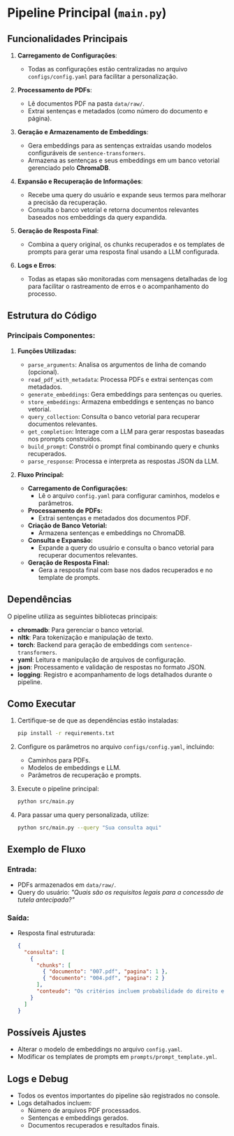 # Pipeline Principal (`main.py`)

## Funcionalidades Principais

1. **Carregamento de Configurações**:

   - Todas as configurações estão centralizadas no arquivo `configs/config.yaml` para facilitar a personalização.

2. **Processamento de PDFs**:

   - Lê documentos PDF na pasta `data/raw/`.
   - Extrai sentenças e metadados (como número do documento e página).

3. **Geração e Armazenamento de Embeddings**:

   - Gera embeddings para as sentenças extraídas usando modelos configuráveis de `sentence-transformers`.
   - Armazena as sentenças e seus embeddings em um banco vetorial gerenciado pelo **ChromaDB**.

4. **Expansão e Recuperação de Informações**:

   - Recebe uma query do usuário e expande seus termos para melhorar a precisão da recuperação.
   - Consulta o banco vetorial e retorna documentos relevantes baseados nos embeddings da query expandida.

5. **Geração de Resposta Final**:

   - Combina a query original, os chunks recuperados e os templates de prompts para gerar uma resposta final usando a LLM configurada.

6. **Logs e Erros**:
   - Todas as etapas são monitoradas com mensagens detalhadas de log para facilitar o rastreamento de erros e o acompanhamento do processo.

## Estrutura do Código

### Principais Componentes:

1. **Funções Utilizadas:**

   - `parse_arguments`: Analisa os argumentos de linha de comando (opcional).
   - `read_pdf_with_metadata`: Processa PDFs e extrai sentenças com metadados.
   - `generate_embeddings`: Gera embeddings para sentenças ou queries.
   - `store_embeddings`: Armazena embeddings e sentenças no banco vetorial.
   - `query_collection`: Consulta o banco vetorial para recuperar documentos relevantes.
   - `get_completion`: Interage com a LLM para gerar respostas baseadas nos prompts construídos.
   - `build_prompt`: Constrói o prompt final combinando query e chunks recuperados.
   - `parse_response`: Processa e interpreta as respostas JSON da LLM.

2. **Fluxo Principal:**
   - **Carregamento de Configurações:**
     - Lê o arquivo `config.yaml` para configurar caminhos, modelos e parâmetros.
   - **Processamento de PDFs:**
     - Extrai sentenças e metadados dos documentos PDF.
   - **Criação de Banco Vetorial:**
     - Armazena sentenças e embeddings no ChromaDB.
   - **Consulta e Expansão:**
     - Expande a query do usuário e consulta o banco vetorial para recuperar documentos relevantes.
   - **Geração de Resposta Final:**
     - Gera a resposta final com base nos dados recuperados e no template de prompts.

## Dependências

O pipeline utiliza as seguintes bibliotecas principais:

- **chromadb**: Para gerenciar o banco vetorial.
- **nltk**: Para tokenização e manipulação de texto.
- **torch**: Backend para geração de embeddings com `sentence-transformers`.
- **yaml**: Leitura e manipulação de arquivos de configuração.
- **json**: Processamento e validação de respostas no formato JSON.
- **logging**: Registro e acompanhamento de logs detalhados durante o pipeline.

## Como Executar

1. Certifique-se de que as dependências estão instaladas:

   ```bash
   pip install -r requirements.txt
   ```

2. Configure os parâmetros no arquivo `configs/config.yaml`, incluindo:

   - Caminhos para PDFs.
   - Modelos de embeddings e LLM.
   - Parâmetros de recuperação e prompts.

3. Execute o pipeline principal:

   ```bash
   python src/main.py
   ```

4. Para passar uma query personalizada, utilize:
   ```bash
   python src/main.py --query "Sua consulta aqui"
   ```

## Exemplo de Fluxo

### Entrada:

- PDFs armazenados em `data/raw/`.
- Query do usuário: _"Quais são os requisitos legais para a concessão de tutela antecipada?"_

### Saída:

- Resposta final estruturada:
  ```json
  {
    "consulta": [
      {
        "chunks": [
          { "documento": "007.pdf", "pagina": 1 },
          { "documento": "004.pdf", "pagina": 2 }
        ],
        "conteudo": "Os critérios incluem probabilidade do direito e risco ao resultado útil do processo."
      }
    ]
  }
  ```

## Possíveis Ajustes

- Alterar o modelo de embeddings no arquivo `config.yaml`.
- Modificar os templates de prompts em `prompts/prompt_template.yml`.

## Logs e Debug

- Todos os eventos importantes do pipeline são registrados no console.
- Logs detalhados incluem:
  - Número de arquivos PDF processados.
  - Sentenças e embeddings gerados.
  - Documentos recuperados e resultados finais.
